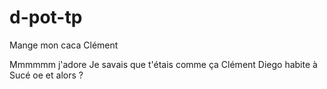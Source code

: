 # d-pot-tp


Mange mon caca Clément

Mmmmmm j'adore
Je savais que t'étais comme ça Clément
Diego habite à Sucé
oe et alors ?

